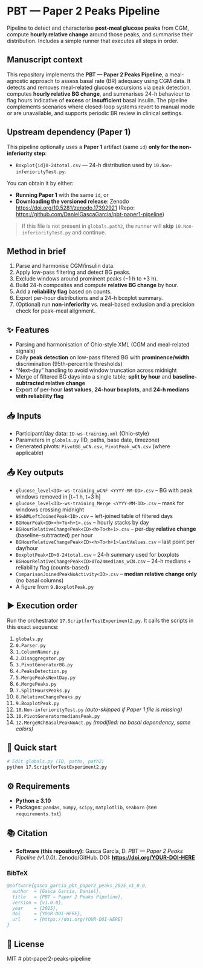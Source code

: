 # PBT — Paper 2 Peaks Pipeline

Pipeline to detect and characterise **post-meal glucose peaks** from CGM, compute **hourly relative change** around those peaks, and summarise their distribution. Includes a simple runner that executes all steps in order.

## Manuscript context
This repository implements the **PBT — Paper 2 Peaks Pipeline**, a meal-agnostic approach to assess basal rate (BR) adequacy using CGM data. It detects and removes meal-related glucose excursions via peak detection, computes **hourly relative BG change**, and summarises 24-h behaviour to flag hours indicative of **excess** or **insufficient** basal insulin. The pipeline complements scenarios where closed-loop systems revert to manual mode or are unavailable, and supports periodic BR review in clinical settings.

## Upstream dependency (Paper 1)
This pipeline optionally uses a **Paper 1** artifact (same `id`) **only for the non-inferiority step**:
- `Boxplot{id}0-24total.csv` — 24-h distribution used by `10.Non-inferiorityTest.py`.

You can obtain it by either:
- **Running Paper 1** with the same `id`, or
- **Downloading the versioned release**: Zenodo https://doi.org/10.5281/zenodo.17392921 (Repo: https://github.com/DanielGascaGarcia/pbt-paper1-pipeline)

> If this file is not present in `globals.path2`, the runner will **skip** `10.Non-inferiorityTest.py` and continue.

## Method in brief
1) Parse and harmonise CGM/insulin data.  
2) Apply low-pass filtering and detect BG peaks.  
3) Exclude windows around prominent peaks (−1 h to +3 h).  
4) Build 24-h composites and compute **relative BG change** by hour.  
5) Add a **reliability flag** based on counts.  
6) Export per-hour distributions and a 24-h boxplot summary.  
7) (Optional) run **non-inferiority** vs. meal-based exclusion and a precision check for peak–meal alignment.

## ✨ Features
- Parsing and harmonisation of Ohio-style XML (CGM and meal-related signals)
- Daily **peak detection** on low-pass filtered BG with **prominence/width** discrimination (95th-percentile thresholds)
- “Next-day” handling to avoid window truncation across midnight
- Merge of filtered BG days into a single table; **split by hour** and **baseline-subtracted relative change**
- Export of per-hour **last values**, **24-hour boxplots**, and **24-h medians with reliability flag**

## 📥 Inputs
- Participant/day data: `ID-ws-training.xml` (Ohio-style)
- Parameters in `globals.py` (ID, paths, base date, timezone)
- Generated pivots: `PivotBG_wCN.csv`, `PivotPeak_wCN.csv` (where applicable)

## 📤 Key outputs
- `glucose_level<ID>-ws-training_wCNF <YYYY-MM-DD>.csv` – BG with peak windows removed in [t−1 h, t+3 h]
- `glucose_level<ID>-ws-training_Merge <YYYY-MM-DD>.csv` – mask for windows crossing midnight
- `BGwNMLeftJoinedPeak<ID>.csv` – left-joined table of filtered days
- `BGHourPeak<ID><h>To<h+1>.csv` – hourly stacks by day
- `BGHourRelativeChangePeak<ID><h>To<h+1>.csv` – per-day **relative change** (baseline-subtracted) per hour
- `BGHourRelativeChangePeak<ID><h>To<h+1>lastValues.csv` – last point per day/hour
- `BoxplotPeak<ID>0-24total.csv` – 24-h summary used for boxplots
- `BGHourRelativeChangePeak<ID>0To24medians_wCN.csv` – 24-h medians + reliability flag (counts-based)
- `ComparisonJoinedPeakNoActivity<ID>.csv` – **median relative change only** (no basal columns)
- A figure from `9.BoxplotPeak.py`

## ▶️ Execution order
Run the orchestrator `17.ScriptforTestExperiment2.py`. It calls the scripts in this exact sequence:

1. `globals.py`
2. `0.Parser.py`
3. `1.ColumnNamer.py`
4. `2.Disaggregator.py`
5. `3.PivotGeneratorBG.py`
6. `4.PeaksDetection.py`
7. `5.MergePeaksNextDay.py`
8. `6.MergePeaks.py`
9. `7.SplitHoursPeaks.py`
10. `8.RelativeChangePeaks.py`
11. `9.BoxplotPeak.py`
12. `10.Non-inferiorityTest.py` *(auto-skipped if Paper 1 file is missing)*
13. `10.PivotGeneratormediansPeak.py`
14. `12.MergeRChBasalPeakNoAct.py` *(modified: no basal dependency, same colors)*

## 🚀 Quick start
```bash
# Edit globals.py (ID, paths, path2)
python 17.ScriptforTestExperiment2.py
```

## ⚙️ Requirements
- **Python ≥ 3.10**
- Packages: `pandas`, `numpy`, `scipy`, `matplotlib`, `seaborn` (see `requirements.txt`)

## 📚 Citation
- **Software (this repository):** Gasca García, D. *PBT — Paper 2 Peaks Pipeline (v1.0.0)*. Zenodo/GitHub. DOI: **https://doi.org/YOUR-DOI-HERE**

### BibTeX
```bibtex
@software{gasca_garcia_pbt_paper2_peaks_2025_v1_0_0,
  author  = {Gasca García, Daniel},
  title   = {PBT — Paper 2 Peaks Pipeline},
  version = {v1.0.0},
  year    = {2025},
  doi     = {YOUR-DOI-HERE},
  url     = {https://doi.org/YOUR-DOI-HERE}
}
```
## 📝 License
MIT
#   p b t - p a p e r 2 - p e a k s - p i p e l i n e  
 